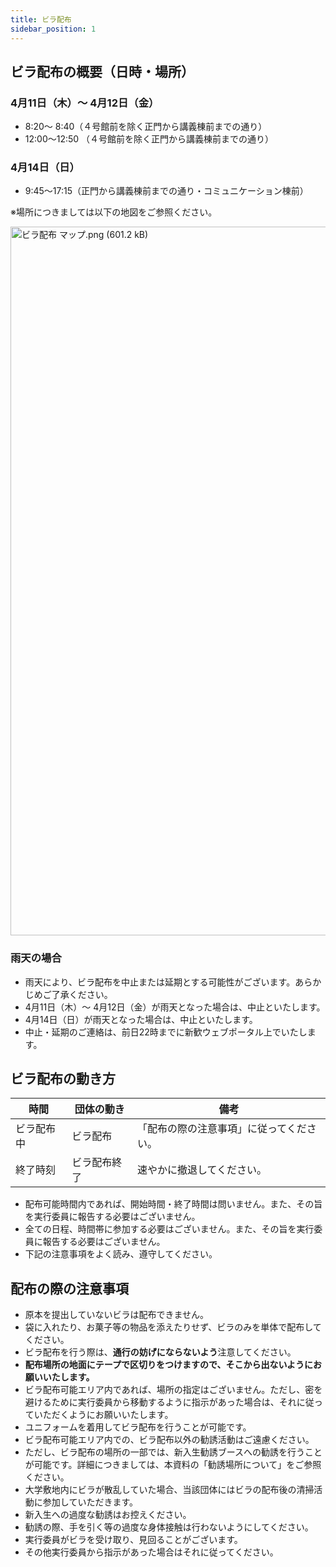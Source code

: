 ```yaml
---
title: ビラ配布
sidebar_position: 1
---
```


## ビラ配布の概要（日時・場所）
###  4月11日（木）～ 4月12日（金）
-  8:20～ 8:40（４号館前を除く正門から講義棟前までの通り）
-  12:00～12:50 （４号館前を除く正門から講義棟前までの通り）

###  4月14日（日）
-  9:45〜17:15（正門から講義棟前までの通り・コミュニケーション棟前）

※場所につきましては以下の地図をご参照ください。

<img width="1133.76" alt="ビラ配布 マップ.png (601.2 kB)" src="https://img.esa.io/uploads/production/attachments/7722/2024/04/04/150741/e7256619-e0ba-4cfe-b7ff-dc2a6c8d16c4.png" />


### 雨天の場合
- 雨天により、ビラ配布を中止または延期とする可能性がございます。あらかじめご了承ください。
- 4月11日（木）～ 4月12日（金）が雨天となった場合は、中止といたします。
- 4月14日（日）が雨天となった場合は、中止といたします。
- 中止・延期のご連絡は、前日22時までに新歓ウェブポータル上でいたします。

## ビラ配布の動き方
| 時間 | 団体の動き | 備考 |
| -------- | -------- | -------- |
| ビラ配布中 | ビラ配布 | 「配布の際の注意事項」に従ってください。 |
| 終了時刻 | ビラ配布終了 | 速やかに撤退してください。 |

- 配布可能時間内であれば、開始時間・終了時間は問いません。また、その旨を実行委員に報告する必要はございません。
- 全ての日程、時間帯に参加する必要はございません。また、その旨を実行委員に報告する必要はございません。
- 下記の注意事項をよく読み、遵守してください。

## 配布の際の注意事項
- 原本を提出していないビラは配布できません。
- 袋に入れたり、お菓子等の物品を添えたりせず、ビラのみを単体で配布してください。
- ビラ配布を行う際は、**通行の妨げにならないよう**注意してください。
- **配布場所の地面にテープで区切りをつけますので、そこから出ないようにお願いいたします。**
- ビラ配布可能エリア内であれば、場所の指定はございません。ただし、密を避けるために実行委員から移動するように指示があった場合は、それに従っていただくようにお願いいたします。
- ユニフォームを着用してビラ配布を行うことが可能です。
- ビラ配布可能エリア内での、ビラ配布以外の勧誘活動はご遠慮ください。
- ただし、ビラ配布の場所の一部では、新入生勧誘ブースへの勧誘を行うことが可能です。詳細につきましては、本資料の「勧誘場所について」をご参照ください。
- 大学敷地内にビラが散乱していた場合、当該団体にはビラの配布後の清掃活動に参加していただきます。
- 新入生への過度な勧誘はお控えください。
- 勧誘の際、手を引く等の過度な身体接触は行わないようにしてください。
- 実行委員がビラを受け取り、見回ることがございます。
- その他実行委員から指示があった場合はそれに従ってください。